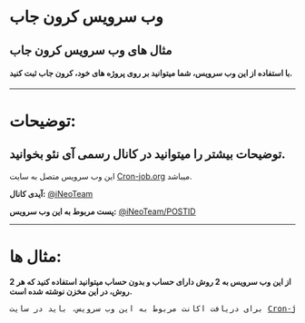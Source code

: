# وب سرویس کرون جاب
## مثال های وب سرویس کرون جاب

<h4>با استفاده از این وب سرویس، شما میتوانید بر روی پروژه های خود، کرون جاب ثبت کنید.</h4>

------------------------

# توضیحات:
## توضیحات بیشتر را میتوانید در کانال رسمی آی نئو بخوانید.

این وب سرویس متصل به سایت <a href='http://cron-job.org/' target='_blank'>Cron-job.org</a> میباشد.

<b>آیدی کانال:</b> <a href='https://t.me/iNeoTeam' target='_blank'>@iNeoTeam</a>

<b>پست مربوط به این وب سرویس:</b> <a href='https://t.me/iNeoTeam/POSTID' target='_blank'>@iNeoTeam/POSTID</a>

-------------------------

# مثال ها:

<b>از این وب سرویس به 2 روش دارای حساب و بدون حساب میتوانید استفاده کنید که هر 2 روش، در این مخزن نوشته شده است.</b>

<pre>برای دریافت اکانت مربوط به این وب سرویس، باید در سایت <a href='http://cron-job.org/' target='_blank'>Cron-job.org</a> ثبت نام کنید.</pre>
